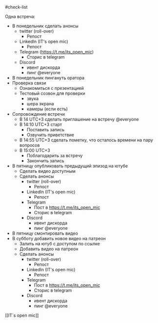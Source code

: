 #check-list 

 Одна встреча:
 - В понедельник сделать анонсы
	 - twitter (roll-over)
		 - Репост
	 - LinkedIn (IT's open mic)
		 - Репост
	 - Telegram (https://t.me/its_open_mic)
		 - Сторис в telegram
	 - Discord
		 - ивент дискорда
		 - пинг @everyone
- В понедельник пингануть оратора
- Проверка связи
	-  Ознакомиться с презентацией
	- Тестовый созвон для проверки 
		- звука
		- шера экрана
		- камеры (если есть)
- Сопровождение встречи
	- В 14 UTC+3 сделать приглашение на встречу @everyone
	- В 14:10 UTC+3 старт
		- Поставить запись
		- Озвучить приветствие 
	- В 14:55 UTC+3 сделать пометку, что осталось времени на пару вопросов
	- В 15:00 UTC+3
		- Поблагодарить за встречу
		- Закончить запись
- В пятницу опубликовать предыдущий эпизод на ютубе
	- Сделать видео доступным 
	- Сделать анонсы
		 - twitter (roll-over)
			 - Репост
		 - LinkedIn (IT's open mic)
			 - Репост
		 - Telegram
			 - Пост в https://t.me/its_open_mic
			 - Сторис в telegram
		 - Discord
			 - ивент дискорда
			 - пинг @everyone
- В пятницу смонтировать видео
- В субботу добавить новое видео на патреон
	- Залить на ютуб с доступом по ссылке
	- Добавить видео на патреон
	- Сделать анонсы
		 - twitter (roll-over)
			 - Репост
		 - LinkedIn (IT's open mic)
			 - Репост
		 - Telegram
			 - Пост в https://t.me/its_open_mic
			 - Сторис в telegram
		 - Discord
			 - ивент дискорда
			 - пинг @everyone

[[IT`s open mic]]
